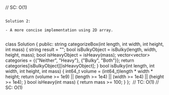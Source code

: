 // SC: O(1)
```
​
Solution 2:
​
- A more concise implementation using 2D array.
​
```
class Solution {
public:
string categorizeBox(int length, int width, int height, int mass) {
string result = "";
bool isBulkyObject = isBulky(length, width, height, mass);
bool isHeavyObject = isHeavy(mass);
vector<vector<string>> categories = {{"Neither", "Heavy"}, {"Bulky", "Both"}};
return categories[isBulkyObject][isHeavyObject];
}
bool isBulky(int length, int width, int height, int mass) {
int64_t volume = (int64_t)length * width * height;
return (volume >= 1e9) || (length >= 1e4) || (width >= 1e4) || (height >= 1e4);
}
bool isHeavy(int mass) {
return mass >= 100;
}
};
​
// TC: O(1)
// SC: O(1)
```